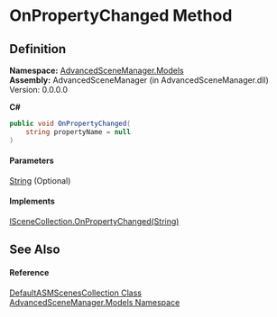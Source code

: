 # OnPropertyChanged Method

## Definition

**Namespace:** [AdvancedSceneManager.Models](N_AdvancedSceneManager_Models.md)\
**Assembly:** AdvancedSceneManager (in AdvancedSceneManager.dll) Version: 0.0.0.0

**C#**

```c#
public void OnPropertyChanged(
	string propertyName = null
)
```

#### Parameters

&#x20; [String](https://learn.microsoft.com/dotnet/api/system.string)  (Optional)&#x20;

#### Implements

[ISceneCollection.OnPropertyChanged(String)](M_AdvancedSceneManager_Models_ISceneCollection_OnPropertyChanged.md)

## See Also

#### Reference

[DefaultASMScenesCollection Class](T_AdvancedSceneManager_Models_DefaultASMScenesCollection.md)\
[AdvancedSceneManager.Models Namespace](N_AdvancedSceneManager_Models.md)
